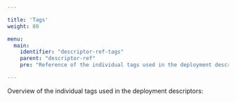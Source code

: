 ```yaml
---

title: 'Tags'
weight: 80

menu:
  main:
    identifier: "descriptor-ref-tags"
    parent: "descriptor-ref"
    pre: "Reference of the individual tags used in the deployment descriptors."

---
```


Overview of the individual tags used in the deployment descriptors: